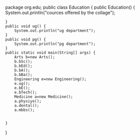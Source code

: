 package org.edu;
public class Education {
	public Education() {
		System.out.println("cources offered by the collage");
		
	}
	public void ug() {
		System.out.println("ug department");
	}
	public void pg() {
		System.out.println("pg department");
	}
	public static void main(String[] args) {
		Arts b=new Arts();
		b.bSc();
		b.bEd();
		b.bA();
		b.bBa();
		Engineering e=new Engineering();
		e.ug();
		e.bE();
		e.bTech();
		Medicine a=new Medicine();
		a.physiyo();
		a.dental();
		a.mbbs();
	

	}

}

